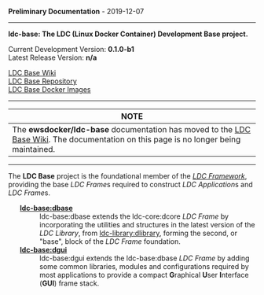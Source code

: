 
__Preliminary Documentation__ - 2019-12-07
____  
__ldc-base: The LDC (Linux Docker Container) Development Base project.__  

Current Development Version: __0.1.0-b1__  
Latest Release Version: __n/a__  

[LDC Base Wiki](https://github.com/ewsdocker/ldc-base/wiki)  
[LDC Base Repository](https://github.com/ewsdocker/ldc-base)  
[LDC Base Docker Images](https://hub.docker.com/r/ewsdocker/ldc-base)

____  

<table>
 <thead>
  <tr><th>NOTE</th></tr>
 </thead>
 <tbody>
  <tr><td>The <b>ewsdocker/ldc-base</b> documentation has moved to the <a href="https://github.com/ewsdocker/ldc-base/wiki">LDC Base Wiki</a>.  The documentation on this page is no longer being maintained. </td>
  </tr>
 </tbody>
</table>  

____  
The __LDC Base__ project is the foundational member of the *[LDC Framework](https://github.com/ewsdocker/ldc-framework.wiki)*,  providing the base *LDC Frame*s required to construct *LDC Application*s and *LDC Frame*s.

<ul>
  <dl>  
    <dt><b><a href="https://github.com/ewsdocker/ldc-base/wiki/Base">ldc-base:dbase</a></b></dt>  
      <dd>
        ldc-base:dbase extends the ldc-core:dcore <i>LDC Frame</i> by
        incorporating the utilities and structures in the 
        latest version of the <i>LDC Library</i>, from 
        <a href="https://github.com/ewsdocker/ldc-library">ldc-library:dlibrary</a>, 
        forming the second, or "base", block of the 
        <i>LDC Frame</i> foundation.
      </dd>  
    <dt><b><a href="https://github.com/ewsdocker/ldc-base/wiki/Gui">ldc-base:dgui</a></b></dt>  
      <dd>
        ldc-base:dgui extends the ldc-base:dbase <i>LDC Frame</i> 
        by adding some common libraries, modules and configurations 
        required by most applications to provide a compact 
        <b>G</b>raphical <b>U</b>ser <b>I</b>nterface (<b>GUI</b>) 
        frame stack.
      </dd>  
  </dl>  
</ul>  
